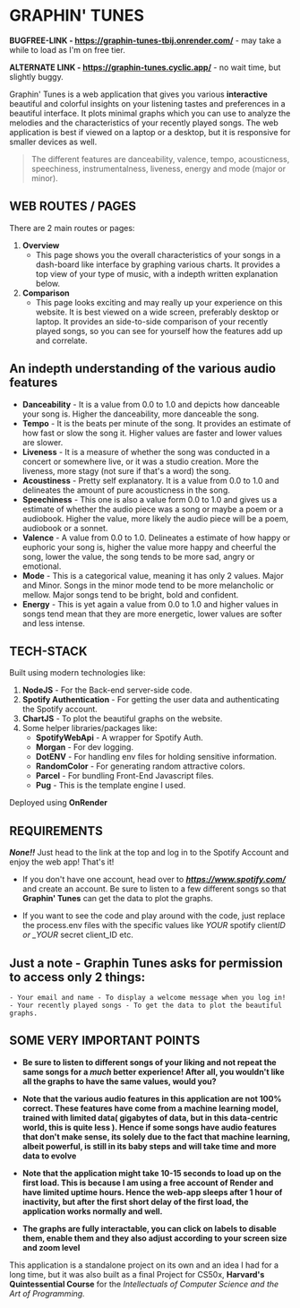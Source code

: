 # GRAPHIN' TUNES

**BUGFREE-LINK - https://graphin-tunes-tbij.onrender.com/** - may take a while to load as I'm on free tier.

 **ALTERNATE LINK - https://graphin-tunes.cyclic.app/** - no wait time, but slightly buggy.

Graphin' Tunes is a web application that gives you various **interactive** beautiful and colorful insights on your listening tastes and preferences in a beautiful interface. It plots minimal graphs which you can use to analyze the melodies and the characteristics of your recently played songs. The web application is best if viewed on a laptop or a desktop, but it is responsive for smaller devices as well.

> The different features are danceability, valence, tempo, acousticness, speechiness, instrumentalness, liveness, energy and mode (major or minor).

## WEB ROUTES / PAGES

There are 2 main routes or pages:

1. **Overview**
   - This page shows you the overall characteristics of your songs in a dash-board like interface by graphing various charts. It provides a top view of your type of music, with a indepth written explanation below.
2. **Comparison**
   - This page looks exciting and may really up your experience on this website. It is best viewed on a wide screen, preferably desktop or laptop. It provides an side-to-side comparison of your recently played songs, so you can see for yourself how the features add up and correlate. 

## An indepth understanding of the various audio features

- **Danceability** - It is a value from 0.0 to 1.0 and depicts how danceable your song is. Higher the danceability, more danceable the song.
- **Tempo** - It is the beats per minute of the song. It provides an estimate of how fast or slow the song it. Higher values are faster and lower values are slower.
- **Liveness** - It is a measure of whether the song was conducted in a concert or somewhere live, or it was a studio creation. More the liveness, more stagy (not sure if that's a word) the song.
- **Acoustiness** - Pretty self explanatory. It is a value from 0.0 to 1.0 and delineates the amount of pure acousticness in the song.
- **Speechiness** - This one is also a value form 0.0 to 1.0 and gives us a estimate of whether the audio piece was a song or maybe a poem or a audiobook. Higher the value, more likely the audio piece will be a poem, audiobook or a sonnet.
- **Valence** - A value from 0.0 to 1.0. Delineates a estimate of how happy or euphoric your song is, higher the value more happy and cheerful the song, lower the value, the song tends to be more sad, angry or emotional.
- **Mode** - This is a categorical value, meaning it has only 2 values. Major and Minor. Songs in the minor mode tend to be more melancholic or mellow. Major songs tend to be bright, bold and confident.
- **Energy** - This is yet again a value from 0.0 to 1.0 and higher values in songs tend mean that they are more energetic, lower values are softer and less intense.

## TECH-STACK

Built using modern technologies like:

1. **NodeJS** - For the Back-end server-side code.
2. **Spotify Authentication** - For getting the user data and authenticating the Spotify account.
3. **ChartJS** - To plot the beautiful graphs on the website.
4. Some helper libraries/packages like:
   - **SpotifyWebApi** - A wrapper for Spotify Auth.
   - **Morgan** - For dev logging.
   - **DotENV** - For handling env files for holding sensitive information.
   - **RandomColor** - For generating random attractive colors.
   - **Parcel** - For bundling Front-End Javascript files.
   - **Pug** - This is the template engine I used.

Deployed using **OnRender**

## REQUIREMENTS

**_None!!_** Just head to the link at the top and log in to the Spotify Account and enjoy the web app! That's it!

- If you don't have one account, head over to ***https://www.spotify.com/*** and create an account. Be sure to listen to a few different songs so that **Graphin' Tunes** can get the data to plot the graphs.

- If you want to see the code and play around with the code, just replace the process.env files with the specific values like _YOUR_ spotify client*ID or \_YOUR* secret client_ID etc.

## Just a note - Graphin Tunes asks for permission to access only 2 things:

    - Your email and name - To display a welcome message when you log in!
    - Your recently played songs - To get the data to plot the beautiful graphs.

## SOME VERY IMPORTANT POINTS

- **Be sure to listen to different songs of your liking and not repeat the same songs for a _much_ better experience! After all, you wouldn't like all the graphs to have the same values, would you?**

- **Note that the various audio features in this application are not 100% correct. These features have come from a machine learning model, trained with limited data( gigabytes of data, but in this data-centric world, this is quite less ). Hence if some songs have audio features that don't make sense, its solely due to the fact that machine learning, albeit powerful, is still in its baby steps and will take time and more data to evolve**

- **Note that the application might take 10-15 seconds to load up on the first load. This is because I am using a free account of Render and have limited uptime hours. Hence the web-app sleeps after 1 hour of inactivity, but after the first short delay of the first load, the application works normally and well.**

- **The graphs are fully interactable, you can click on labels to disable them, enable them and they also adjust according to your screen size and zoom level**

This application is a standalone project on its own and an idea I had for a long time, but it was also built as a final Project for CS50x, **Harvard's Quintessential Course** for the _Intellectuals of Computer Science and the Art of Programming._
